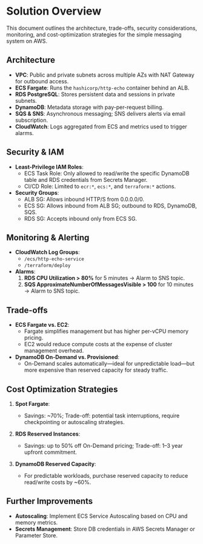 # Solution Overview

This document outlines the architecture, trade-offs, security considerations, monitoring, and cost-optimization strategies for the simple messaging system on AWS.

## Architecture

- **VPC**: Public and private subnets across multiple AZs with NAT Gateway for outbound access.
- **ECS Fargate**: Runs the `hashicorp/http-echo` container behind an ALB.
- **RDS PostgreSQL**: Stores persistent data and sessions in private subnets.
- **DynamoDB**: Metadata storage with pay-per-request billing.
- **SQS & SNS**: Asynchronous messaging; SNS delivers alerts via email subscription.
- **CloudWatch**: Logs aggregated from ECS and metrics used to trigger alarms.

## Security & IAM

- **Least-Privilege IAM Roles**:
  - ECS Task Role: Only allowed to read/write the specific DynamoDB table and RDS credentials from Secrets Manager.
  - CI/CD Role: Limited to `ecr:*`, `ecs:*`, and `terraform:*` actions.
- **Security Groups**:
  - ALB SG: Allows inbound HTTP/S from 0.0.0.0/0.
  - ECS SG: Allows inbound from ALB SG; outbound to RDS, DynamoDB, SQS.
  - RDS SG: Accepts inbound only from ECS SG.

## Monitoring & Alerting

- **CloudWatch Log Groups**:
  - `/ecs/http-echo-service`
  - `/terraform/deploy`
- **Alarms**:
  1. **RDS CPU Utilization > 80%** for 5 minutes → Alarm to SNS topic.
  2. **SQS ApproximateNumberOfMessagesVisible > 100** for 10 minutes → Alarm to SNS topic.

## Trade-offs

- **ECS Fargate vs. EC2**:
  - Fargate simplifies management but has higher per-vCPU memory pricing.
  - EC2 would reduce compute costs at the expense of cluster management overhead.
- **DynamoDB On-Demand vs. Provisioned**:
  - On-Demand scales automatically—ideal for unpredictable load—but more expensive than reserved capacity for steady traffic.

## Cost Optimization Strategies

1. **Spot Fargate**:
   - Savings: ~70%; Trade-off: potential task interruptions, require checkpointing or autoscaling strategies.

2. **RDS Reserved Instances**:
   - Savings: up to 50% off On-Demand pricing; Trade-off: 1–3 year upfront commitment.

3. **DynamoDB Reserved Capacity**:
   - For predictable workloads, purchase reserved capacity to reduce read/write costs by ~60%.

## Further Improvements

- **Autoscaling**: Implement ECS Service Autoscaling based on CPU and memory metrics.
- **Secrets Management**: Store DB credentials in AWS Secrets Manager or Parameter Store.
